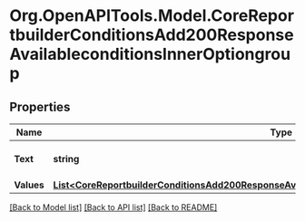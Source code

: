 # Org.OpenAPITools.Model.CoreReportbuilderConditionsAdd200ResponseAvailableconditionsInnerOptiongroup

## Properties

Name | Type | Description | Notes
------------ | ------------- | ------------- | -------------
**Text** | **string** | text | [default to "null"]
**Values** | [**List&lt;CoreReportbuilderConditionsAdd200ResponseAvailableconditionsInnerOptiongroupValuesInner&gt;**](CoreReportbuilderConditionsAdd200ResponseAvailableconditionsInnerOptiongroupValuesInner.md) |  | 

[[Back to Model list]](../README.md#documentation-for-models) [[Back to API list]](../README.md#documentation-for-api-endpoints) [[Back to README]](../README.md)

